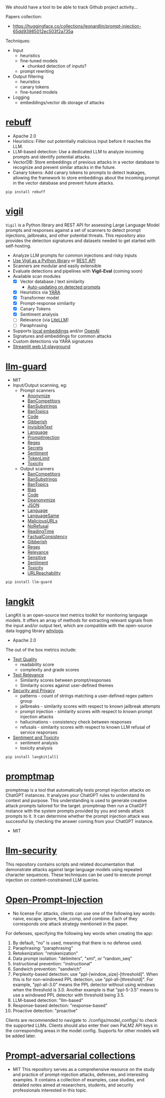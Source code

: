 We should have a tool to be able to track Github project activity...

Papers collection:
- https://huggingface.co/collections/leonardlin/prompt-injection-65dd93985012ec503f2a735a

Techniques:
- Input
	- heuristics
	- fine-tuned models
		- chunked detection of inputs?
	- prompt rewriting
- Output filtering
	- heuristics
	- canary tokens
	- fine-tuned models
- Logging
	- embeddings/vector db storage of attacks

# [rebuff](https://github.com/protectai/rebuff)
- Apache 2.0
- Heuristics: Filter out potentially malicious input before it reaches the LLM.
- LLM-based detection: Use a dedicated LLM to analyze incoming prompts and identify potential attacks.
- VectorDB: Store embeddings of previous attacks in a vector database to recognize and prevent similar attacks in the future.
- Canary tokens: Add canary tokens to prompts to detect leakages, allowing the framework to store embeddings about the incoming prompt in the vector database and prevent future attacks.

```
pip install rebuff
```
# [vigil](https://github.com/deadbits/vigil-llm)
`Vigil` is a Python library and REST API for assessing Large Language Model prompts and responses against a set of scanners to detect prompt injections, jailbreaks, and other potential threats. This repository also provides the detection signatures and datasets needed to get started with self-hosting.
- Analyze LLM prompts for common injections and risky inputs
- [Use Vigil as a Python library](https://github.com/deadbits/vigil-llm#using-in-python) or [REST API](https://github.com/deadbits/vigil-llm#running-api-server)
- Scanners are modular and easily extensible
- Evaluate detections and pipelines with **Vigil-Eval** (coming soon)
- Available scan modules
    - [x]  Vector database / text similarity
        - [Auto-updating on detected prompts](https://vigil.deadbits.ai/overview/use-vigil/auto-updating-vector-database)
    - [x]  Heuristics via [YARA](https://virustotal.github.io/yara)
    - [x]  Transformer model
    - [x]  Prompt-response similarity
    - [x]  Canary Tokens
    - [x]  Sentiment analysis
    - [ ]  Relevance (via [LiteLLM](https://docs.litellm.ai/docs/))
    - [ ]  Paraphrasing
- Supports [local embeddings](https://www.sbert.net/) and/or [OpenAI](https://platform.openai.com/)
- Signatures and embeddings for common attacks
- Custom detections via YARA signatures
- [Streamlit web UI playground](https://vigil.deadbits.ai/overview/use-vigil/web-server/web-ui-playground)
# [llm-guard](https://github.com/protectai/llm-guard)
- MIT
- Input/Output scanning, eg:
	- Prompt scanners
		- [Anonymize](https://llm-guard.com/input_scanners/anonymize/)
		- [BanCompetitors](https://llm-guard.com/input_scanners/ban_competitors/)
		- [BanSubstrings](https://llm-guard.com/input_scanners/ban_substrings/)
		- [BanTopics](https://llm-guard.com/input_scanners/ban_topics/)
		- [Code](https://llm-guard.com/input_scanners/code/)
		- [Gibberish](https://llm-guard.com/input_scanners/gibberish/)
		- [InvisibleText](https://llm-guard.com/input_scanners/invisible_text/)
		- [Language](https://llm-guard.com/input_scanners/language/)
		- [PromptInjection](https://llm-guard.com/input_scanners/prompt_injection/)
		- [Regex](https://llm-guard.com/input_scanners/regex/)
		- [Secrets](https://llm-guard.com/input_scanners/secrets/)
		- [Sentiment](https://llm-guard.com/input_scanners/sentiment/)
		- [TokenLimit](https://llm-guard.com/input_scanners/token_limit/)
		- [Toxicity](https://llm-guard.com/input_scanners/toxicity/)
	- Output scanners
		- [BanCompetitors](https://llm-guard.com/output_scanners/ban_competitors/)
		- [BanSubstrings](https://llm-guard.com/output_scanners/ban_substrings/)
		- [BanTopics](https://llm-guard.com/output_scanners/ban_topics/)
		- [Bias](https://llm-guard.com/output_scanners/bias/)
		- [Code](https://llm-guard.com/output_scanners/code/)
		- [Deanonymize](https://llm-guard.com/output_scanners/deanonymize/)
		- [JSON](https://llm-guard.com/output_scanners/json/)
		- [Language](https://llm-guard.com/output_scanners/language/)
		- [LanguageSame](https://llm-guard.com/output_scanners/language_same/)
		- [MaliciousURLs](https://llm-guard.com/output_scanners/malicious_urls/)
		- [NoRefusal](https://llm-guard.com/output_scanners/no_refusal/)
		- [ReadingTime](https://llm-guard.com/output_scanners/reading_time/)
		- [FactualConsistency](https://llm-guard.com/output_scanners/factual_consistency/)
		- [Gibberish](https://llm-guard.com/output_scanners/gibberish/)
		- [Regex](https://llm-guard.com/output_scanners/regex/)
		- [Relevance](https://llm-guard.com/output_scanners/relevance/)
		- [Sensitive](https://llm-guard.com/output_scanners/sensitive/)
		- [Sentiment](https://llm-guard.com/output_scanners/sentiment/)
		- [Toxicity](https://llm-guard.com/output_scanners/toxicity/)
		- [URLReachability](https://llm-guard.com/output_scanners/url_reachability/)

```
pip install llm-guard
```

# [langkit](https://github.com/whylabs/langkit)

LangKit is an open-source text metrics toolkit for monitoring language models. It offers an array of methods for extracting relevant signals from the input and/or output text, which are compatible with the open-source data logging library [whylogs](https://whylogs.readthedocs.io/en/latest).
- Apache 2.0

The out of the box metrics include:
- [Text Quality](https://github.com/whylabs/langkit/blob/main/langkit/docs/features/quality.md)
    - readability score
    - complexity and grade scores
- [Text Relevance](https://github.com/whylabs/langkit/blob/main/langkit/docs/features/relevance.md)
    - Similarity scores between prompt/responses
    - Similarity scores against user-defined themes
- [Security and Privacy](https://github.com/whylabs/langkit/blob/main/langkit/docs/features/security.md)
    - patterns - count of strings matching a user-defined regex pattern group
    - jailbreaks - similarity scores with respect to known jailbreak attempts
    - prompt injection - similarity scores with respect to known prompt injection attacks
    - hallucinations - consistency check between responses
    - refusals - similarity scores with respect to known LLM refusal of service responses
- [Sentiment and Toxicity](https://github.com/whylabs/langkit/blob/main/langkit/docs/features/sentiment.md)
    - sentiment analysis
    - toxicity analysis

```
pip install langkit[all]
```
# [promptmap](https://github.com/utkusen/promptmap)
promptmap is a tool that automatically tests prompt injection attacks on ChatGPT instances. It analyzes your ChatGPT rules to understand its context and purpose. This understanding is used to generate creative attack prompts tailored for the target. promptmap then run a ChatGPT instance with the system prompts provided by you and sends attack prompts to it. It can determine whether the prompt injection attack was successful by checking the answer coming from your ChatGPT instance.
- MIT
# [llm-security](https://github.com/dropbox/llm-security)
This repository contains scripts and related documentation that demonstrate attacks against large language models using repeated character sequences. These techniques can be used to execute prompt injection on content-constrained LLM queries.
# **[Open-Prompt-Injection](https://github.com/liu00222/Open-Prompt-Injection)**
- No license
For attacks, clients can use one of the following key words: naive, escape, ignore, fake_comp, and combine. Each of they corresponds one attack strategy mentioned in the paper.

For defenses, specifying the following key words when creating the app:

1. By default, "no" is used, meaning that there is no defense used.
2. Paraphrasing: "paraphrasing"
3. Retokenization: "retokenization"
4. Data prompt isolation: "delimiters", "xml", or "random_seq"
5. Instructional prevention: "instructional"
6. Sandwich prevention: "sandwich"
7. Perplexity-based detection: use "ppl-\[window_size\]-\[threshold\]". When this is for non-windowed PPL detection, use "ppl-all-\[threshold\]". For example, "ppl-all-3.0" means the PPL detector without using windows when the threshold is 3.0. Another example is that "ppl-5-3.5" means to use a windowed PPL detector with threshold being 3.5.
8. LLM-based detection: "llm-based"
9. Response-based detection: "response-based"
10. Proactive detection: "proactive"

Clients are recommended to navigate to ./configs/model_configs/ to check the supported LLMs. Clients should also enter their own PaLM2 API keys in the corresponding areas in the model config. Supports for other models will be added later.
# [Prompt-adversarial collections](https://github.com/yunwei37/prompt-hacker-collections)
- MIT
This repository serves as a comprehensive resource on the study and practice of prompt-injection attacks, defenses, and interesting examples. It contains a collection of examples, case studies, and detailed notes aimed at researchers, students, and security professionals interested in this topic.